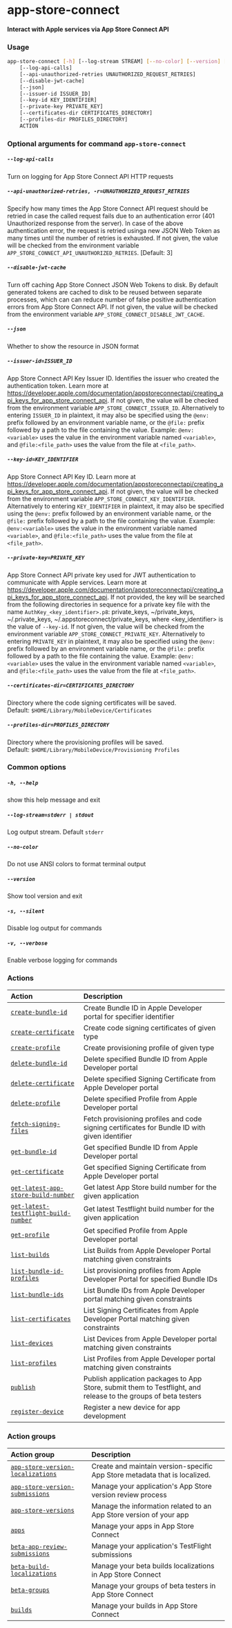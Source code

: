 
app-store-connect
=================


**Interact with Apple services via App Store Connect API**
### Usage
```bash
app-store-connect [-h] [--log-stream STREAM] [--no-color] [--version] [-s] [-v]
    [--log-api-calls]
    [--api-unauthorized-retries UNAUTHORIZED_REQUEST_RETRIES]
    [--disable-jwt-cache]
    [--json]
    [--issuer-id ISSUER_ID]
    [--key-id KEY_IDENTIFIER]
    [--private-key PRIVATE_KEY]
    [--certificates-dir CERTIFICATES_DIRECTORY]
    [--profiles-dir PROFILES_DIRECTORY]
    ACTION
```
### Optional arguments for command `app-store-connect`

##### `--log-api-calls`


Turn on logging for App Store Connect API HTTP requests
##### `--api-unauthorized-retries, -r=UNAUTHORIZED_REQUEST_RETRIES`


Specify how many times the App Store Connect API request should be retried in case the called request fails due to an authentication error (401 Unauthorized response from the server). In case of the above authentication error, the request is retried usinga new JSON Web Token as many times until the number of retries is exhausted. If not given, the value will be checked from the environment variable `APP_STORE_CONNECT_API_UNAUTHORIZED_RETRIES`. [Default: 3]
##### `--disable-jwt-cache`


Turn off caching App Store Connect JSON Web Tokens to disk. By default generated tokens are cached to disk to be reused between separate processes, which can can reduce number of false positive authentication errors from App Store Connect API. If not given, the value will be checked from the environment variable `APP_STORE_CONNECT_DISABLE_JWT_CACHE`.
##### `--json`


Whether to show the resource in JSON format
##### `--issuer-id=ISSUER_ID`


App Store Connect API Key Issuer ID. Identifies the issuer who created the authentication token. Learn more at https://developer.apple.com/documentation/appstoreconnectapi/creating_api_keys_for_app_store_connect_api. If not given, the value will be checked from the environment variable `APP_STORE_CONNECT_ISSUER_ID`. Alternatively to entering `ISSUER_ID` in plaintext, it may also be specified using the `@env:` prefix followed by an environment variable name, or the `@file:` prefix followed by a path to the file containing the value. Example: `@env:<variable>` uses the value in the environment variable named `<variable>`, and `@file:<file_path>` uses the value from the file at `<file_path>`.
##### `--key-id=KEY_IDENTIFIER`


App Store Connect API Key ID. Learn more at https://developer.apple.com/documentation/appstoreconnectapi/creating_api_keys_for_app_store_connect_api. If not given, the value will be checked from the environment variable `APP_STORE_CONNECT_KEY_IDENTIFIER`. Alternatively to entering `KEY_IDENTIFIER` in plaintext, it may also be specified using the `@env:` prefix followed by an environment variable name, or the `@file:` prefix followed by a path to the file containing the value. Example: `@env:<variable>` uses the value in the environment variable named `<variable>`, and `@file:<file_path>` uses the value from the file at `<file_path>`.
##### `--private-key=PRIVATE_KEY`


App Store Connect API private key used for JWT authentication to communicate with Apple services. Learn more at https://developer.apple.com/documentation/appstoreconnectapi/creating_api_keys_for_app_store_connect_api. If not provided, the key will be searched from the following directories in sequence for a private key file with the name `AuthKey_<key_identifier>.p8`: private_keys, ~/private_keys, ~/.private_keys, ~/.appstoreconnect/private_keys, where <key_identifier> is the value of `--key-id`. If not given, the value will be checked from the environment variable `APP_STORE_CONNECT_PRIVATE_KEY`. Alternatively to entering `PRIVATE_KEY` in plaintext, it may also be specified using the `@env:` prefix followed by an environment variable name, or the `@file:` prefix followed by a path to the file containing the value. Example: `@env:<variable>` uses the value in the environment variable named `<variable>`, and `@file:<file_path>` uses the value from the file at `<file_path>`.
##### `--certificates-dir=CERTIFICATES_DIRECTORY`


Directory where the code signing certificates will be saved. Default:&nbsp;`$HOME/Library/MobileDevice/Certificates`
##### `--profiles-dir=PROFILES_DIRECTORY`


Directory where the provisioning profiles will be saved. Default:&nbsp;`$HOME/Library/MobileDevice/Provisioning Profiles`
### Common options

##### `-h, --help`


show this help message and exit
##### `--log-stream=stderr | stdout`


Log output stream. Default `stderr`
##### `--no-color`


Do not use ANSI colors to format terminal output
##### `--version`


Show tool version and exit
##### `-s, --silent`


Disable log output for commands
##### `-v, --verbose`


Enable verbose logging for commands
### Actions

|Action|Description|
| :--- | :--- |
|[`create-bundle-id`](create-bundle-id.md)|Create Bundle ID in Apple Developer portal for specifier identifier|
|[`create-certificate`](create-certificate.md)|Create code signing certificates of given type|
|[`create-profile`](create-profile.md)|Create provisioning profile of given type|
|[`delete-bundle-id`](delete-bundle-id.md)|Delete specified Bundle ID from Apple Developer portal|
|[`delete-certificate`](delete-certificate.md)|Delete specified Signing Certificate from Apple Developer portal|
|[`delete-profile`](delete-profile.md)|Delete specified Profile from Apple Developer portal|
|[`fetch-signing-files`](fetch-signing-files.md)|Fetch provisioning profiles and code signing certificates         for Bundle ID with given identifier|
|[`get-bundle-id`](get-bundle-id.md)|Get specified Bundle ID from Apple Developer portal|
|[`get-certificate`](get-certificate.md)|Get specified Signing Certificate from Apple Developer portal|
|[`get-latest-app-store-build-number`](get-latest-app-store-build-number.md)|Get latest App Store build number for the given application|
|[`get-latest-testflight-build-number`](get-latest-testflight-build-number.md)|Get latest Testflight build number for the given application|
|[`get-profile`](get-profile.md)|Get specified Profile from Apple Developer portal|
|[`list-builds`](list-builds.md)|List Builds from Apple Developer Portal matching given constraints|
|[`list-bundle-id-profiles`](list-bundle-id-profiles.md)|List provisioning profiles from Apple Developer Portal for specified Bundle IDs|
|[`list-bundle-ids`](list-bundle-ids.md)|List Bundle IDs from Apple Developer portal matching given constraints|
|[`list-certificates`](list-certificates.md)|List Signing Certificates from Apple Developer Portal matching given constraints|
|[`list-devices`](list-devices.md)|List Devices from Apple Developer portal matching given constraints|
|[`list-profiles`](list-profiles.md)|List Profiles from Apple Developer portal matching given constraints|
|[`publish`](publish.md)|Publish application packages to App Store, submit them to Testflight, and release to the groups of beta testers|
|[`register-device`](register-device.md)|Register a new device for app development|

### Action groups

|Action group|Description|
| :--- | :--- |
|[`app-store-version-localizations`](app-store-version-localizations.md)|Create and maintain version-specific App Store metadata that is localized.|
|[`app-store-version-submissions`](app-store-version-submissions.md)|Manage your application's App Store version review process|
|[`app-store-versions`](app-store-versions.md)|Manage the information related to an App Store version of your app|
|[`apps`](apps.md)|Manage your apps in App Store Connect|
|[`beta-app-review-submissions`](beta-app-review-submissions.md)|Manage your application's TestFlight submissions|
|[`beta-build-localizations`](beta-build-localizations.md)|Manage your beta builds localizations in App Store Connect|
|[`beta-groups`](beta-groups.md)|Manage your groups of beta testers in App Store Connect|
|[`builds`](builds.md)|Manage your builds in App Store Connect|
